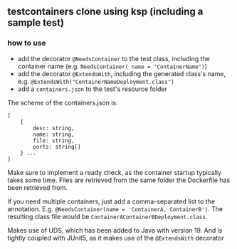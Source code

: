 ## testcontainers clone using ksp (including a sample test)

### how to use

- add the decorator `@NeedsContainer`
to the test class, including the container name (e.g. `NeedsContainer( name = "ContainerName")`)
- add the decorator `@ExtendsWith`, including the generated class's name,
  e.g. `@ExtendsWith("ContainerNameDeployment.class")`
- add a `containers.json` to the test's resource folder

The scheme of the containers.json is:

```
[
    {
        desc: string, 
        name: string, 
        file: string, 
        ports: string[]
    } ...
]
```

Make sure to implement a ready check, as the container startup typically takes some time.
Files are retrieved from the same folder the Dockerfile has been retrieved from.

If you need multiple containers, just add a comma-separated list to the annotation.
E.g. `@NeedsContainer(name = 'ContainerA, ContainerB')`.
The resulting class file would be `ContainerAContainerBDeployment.class`.


Makes use of UDS, which has been added to Java with version 19.
And is tightly coupled with JUnit5, as it makes use of the `@ExtendsWith` decorator
